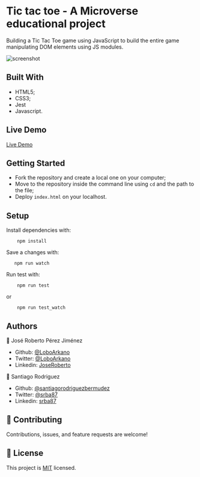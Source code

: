 # Tic tac toe - A Microverse educational project

Building a Tic Tac Toe game using JavaScript to build the entire game manipulating DOM elements using JS modules.

![screenshot](./assets/images/game_screenshot.png)

## Built With

-   HTML5;
-   CSS3;
-   Jest
-   Javascript.

## Live Demo

[Live Demo](https://raw.githack.com/nurislam-ab/tic-tac-toe-js/feature-develop-game/index.html)

## Getting Started

- Fork the repository and create a local one on your computer;
- Move to the repository inside the command line using `cd` and the path to the file;
- Deploy `index.html` on your localhost.

## Setup

Install dependencies with:

```
    npm install
```

Save a changes with:

```
   npm run watch
```

Run test with:
```
    npm run test
```
or
```
    npm run test_watch
```

## Authors

👤 José Roberto Pérez Jiménez
- Github: [@LoboArkano](https://github.com/LoboArkano)
- Twitter: [@LoboArkano](https://twitter.com/LoboArcano92)
- Linkedin: [JoseRoberto](https://www.linkedin.com/in/jos%C3%A9-roberto-p%C3%A9rez-jim%C3%A9nez-97a729195/)

👤 Santiago Rodriguez
- Github: [@santiagorodriguezbermudez](https://github.com/santiagorodriguezbermudez)
- Twitter: [@srba87](https://twitter.com/srba87)
- Linkedin: [srba87](https://linkedin.com/in/srba)

## 🤝 Contributing

Contributions, issues, and feature requests are welcome!

## 📝 License

This project is [MIT](LICENSE) licensed.